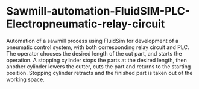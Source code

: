 # Sawmill-automation-FluidSIM-PLC-Electropneumatic-relay-circuit
Automation of a sawmill process using FluidSim for development of a pneumatic control system, with both corresponding relay circuit and PLC. The operator chooses the desired length of the cut part, and starts the operation. A stopping cylinder stops the parts at the desired length, then another cylinder lowers the cutter, cuts the part and returns to the starting position. Stopping cylinder retracts and the finished part is taken out of the working space. 
